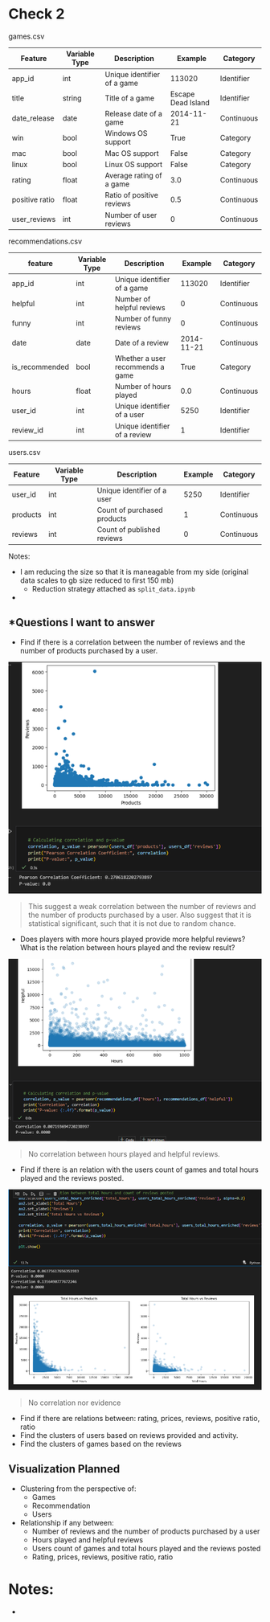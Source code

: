 # Check 2


games.csv

| Feature        | Variable Type | Description                 | Example            | Category   |
| -------------- | ------------- | --------------------------- | ------------------ | ---------- |
| app_id         | int           | Unique identifier of a game | 113020             | Identifier |
| title          | string        | Title of a game             | Escape Dead Island | Identifier |
| date_release   | date          | Release date of a game      | 2014-11-21         | Continuous |
| win            | bool          | Windows OS support          | True               | Category   |
| mac            | bool          | Mac OS support              | False              | Category   |
| linux          | bool          | Linux OS support            | False              | Category   |
| rating         | float         | Average rating of a game    | 3.0                | Continuous |
| positive ratio | float         | Ratio of positive reviews   | 0.5                | Continuous |
| user_reviews   | int           | Number of user reviews      | 0                  | Continuous |


recommendations.csv

| feature        | Variable Type | Description                      | Example    | Category   |
| -------------- | ------------- | -------------------------------- | ---------- | ---------- |
| app_id         | int           | Unique identifier of a game      | 113020     | Identifier |
| helpful        | int           | Number of helpful reviews        | 0          | Continuous |
| funny          | int           | Number of funny reviews          | 0          | Continuous |
| date           | date          | Date of a review                 | 2014-11-21 | Continuous |
| is_recommended | bool          | Whether a user recommends a game | True       | Category   |
| hours          | float         | Number of hours played           | 0.0        | Continuous |
| user_id        | int           | Unique identifier of a user      | 5250       | Identifier |
| review_id      | int           | Unique identifier of a review    | 1          | Identifier |

users.csv

| Feature  | Variable Type | Description                 | Example | Category   |
| -------- | ------------- | --------------------------- | ------- | ---------- |
| user_id  | int           | Unique identifier of a user | 5250    | Identifier |
| products | int           | Count of purchased products | 1       | Continuous |
| reviews  | int           | Count of published reviews  | 0       | Continuous |


Notes:
- I am reducing the size so that it is maneagable from my side (original data scales to gb size reduced to first 150 mb)
  - Reduction strategy attached as `split_data.ipynb`
- 

## *Questions I want to answer

- Find if there is a correlation between the number of reviews and the number of products purchased by a user.
  
![](./../img/2024-05-13-23-21-03.png)

> This suggest a weak correlation between the number of reviews and the number of products purchased by a user.
> Also suggest that it is statistical significant, such that it is not due to random chance.
  
- Does players with more hours played provide more helpful reviews? What is the relation between hours played and the review result?

![](./../img/2024-05-13-23-39-21.png)
> No correlation between hours played and helpful reviews.

- Find if there is an relation with the users count of games and total hours played and the reviews posted. 

![](./../img/2024-05-13-23-49-12.png)

> No correlation nor evidence


- Find if there are relations between: rating, prices, reviews, positive ratio, ratio
- Find the clusters of users based on reviews provided and activity.
- Find the clusters of games based on the reviews




## Visualization Planned

- Clustering from the perspective of:
  - Games
  - Recommendation
  - Users
- Relationship if any between:
  - Number of reviews and the number of products purchased by a user
  - Hours played and helpful reviews
  - Users count of games and total hours played and the reviews posted
  - Rating, prices, reviews, positive ratio, ratio


# Notes:

 - 
